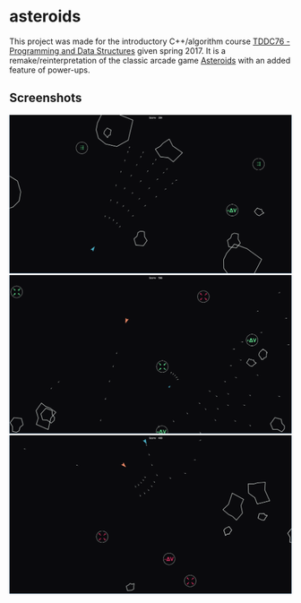 # asteroids
This project was made for the introductory C++/algorithm course [TDDC76 - Programming and Data Structures](https://www.ida.liu.se/~TDDC76/) given spring 2017. It is a remake/reinterpretation of the classic arcade game [Asteroids](https://en.wikipedia.org/wiki/Asteroids_(video_game)) with an added feature of power-ups.

## Screenshots
![Image1](Screenshots/ex1.png)
![Image2](Screenshots/ex2.png)
![Image3](SCreenshots/ex3.png)
